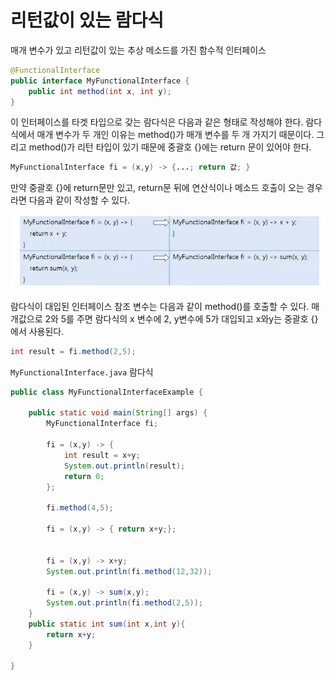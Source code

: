 # 리턴값이 있는 람다식

매개 변수가 있고 리턴값이 있는 추상 메소드를 가진 함수적 인터페이스

```java
@FunctionalInterface
public interface MyFunctionalInterface {
    public int method(int x, int y);
}
```
이 인터페이스를 타겟 타입으로 갖는 람다식은 다음과 같은 형태로 작성해야 한다.
람다식에서 매개 변수가 두 개인 이유는 method()가 매개 변수를 두 개 가지기 때문이다.
그리고 method()가 리턴 타입이 있기 때문에 중괄호 {}에는 return 문이 있어야 한다.

```java
MyFunctionalInterface fi = (x,y) -> {...; return 값; }
```
만약 중괄호 {}에 return문만 있고, return문 뒤에 연산식이나 메소드 호출이 오는 경우라면
다음과 같이 작성할 수 있다.

![img.png](img.png)

람다식이 대입된 인터페이스 참조 변수는 다음과 같이 method()를 호출할 수 있다. 
매개값으로 2와 5를 주면 람다식의 x 변수에 2, y변수에 5가 대입되고 x와y는 중괄호 {}에서
사용된다.

```java
int result = fi.method(2,5);
```

`MyFunctionalInterface.java` 람다식

```java
public class MyFunctionalInterfaceExample {

    public static void main(String[] args) {
        MyFunctionalInterface fi;

        fi = (x,y) -> {
            int result = x+y;
            System.out.println(result);
            return 0;
        };

        fi.method(4,5);

        fi = (x,y) -> { return x+y;};


        fi = (x,y) -> x+y;
        System.out.println(fi.method(12,32));

        fi = (x,y) -> sum(x,y);
        System.out.println(fi.method(2,5));
    }
    public static int sum(int x,int y){
        return x+y;
    }

}
```